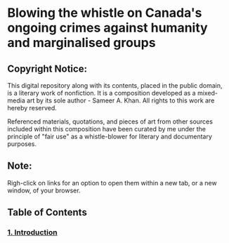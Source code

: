 # Blowing the whistle on Canada's ongoing crimes against humanity and marginalised groups

## Copyright Notice:

This digital repository along with its contents, placed in the public domain, is a literary work of nonfiction. It is a composition developed as a mixed-media art by its sole author - Sameer A. Khan. All rights to this work are hereby reserved.

Referenced materials, quotations, and pieces of art from other sources included within this composition have been curated by me under the principle of "fair use" as a whistle-blower for literary and documentary purposes.  

## Note:
Righ-click on links for an option to open them within a new tab, or a new window, of your browser. 

## Table of Contents

### [1. Introduction](https://github.com/true-hindsight/grim-realities/blob/main/introduction.md)
